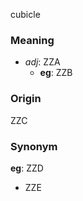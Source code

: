 cubicle
### Meaning
+ _adj_: ZZA
	+ __eg__: ZZB

### Origin

ZZC

### Synonym

__eg__: ZZD

+ ZZE


